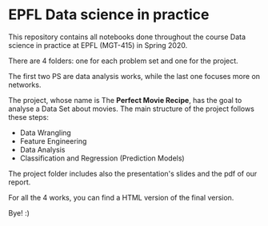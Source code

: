 # EPFL Data science in practice 
This repository contains all notebooks done throughout the course Data science in practice at EPFL (MGT-415) in Spring 2020.

There are 4 folders: one for each problem set and one for the project.

The first two PS are data analysis works, while the last one focuses more on networks.

The project, whose name is The **Perfect Movie Recipe**, has the goal to analyse a Data Set about movies. The main structure of the project follows these steps:

- Data Wrangling
- Feature Engineering
- Data Analysis
- Classification and Regression (Prediction Models)

The project folder includes also the presentation's slides and the pdf of our report.

For all the 4 works, you can find a HTML version of the final version. 

Bye! :)

